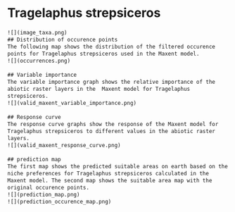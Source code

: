 # Tragelaphus strepsiceros 
    ![](image_taxa.png) 
    ## Distribution of occurence points 
    The following map shows the distribution of the filtered occurence points for Tragelaphus strepsiceros used in the Maxent model. 
    ![](occurrences.png)
    
    ## Variable importance 
    The variable importance graph shows the relative importance of the abiotic raster layers in the  Maxent model for Tragelaphus strepsiceros. 
    ![](valid_maxent_variable_importance.png)
    
    ## Response curve 
    The response curve graphs show the response of the Maxent model for Tragelaphus strepsiceros to different values in the abiotic raster layers. 
    ![](valid_maxent_response_curve.png)
    
    ## prediction map 
    The first map shows the predicted suitable areas on earth based on the niche preferences for Tragelaphus strepsiceros calculated in the Maxent model. The second map shows the suitable area map with the original occurence points. 
    ![](prediction_map.png)
    ![](prediction_occurence_map.png)
    
